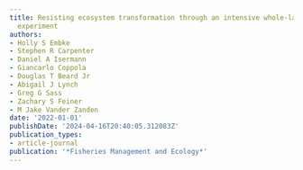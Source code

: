 ```yaml
---
title: Resisting ecosystem transformation through an intensive whole-lake fish removal
  experiment
authors:
- Holly S Embke
- Stephen R Carpenter
- Daniel A Isermann
- Giancarlo Coppola
- Douglas T Beard Jr
- Abigail J Lynch
- Greg G Sass
- Zachary S Feiner
- M Jake Vander Zanden
date: '2022-01-01'
publishDate: '2024-04-16T20:40:05.312083Z'
publication_types:
- article-journal
publication: '*Fisheries Management and Ecology*'
---
```

